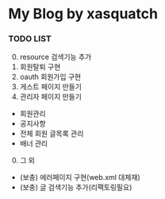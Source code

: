 # My Blog by xasquatch

### TODO LIST

0. resource 검색기능 추가
0. 회원탈퇴 구현
0. oauth 회원가입 구현
0. 게스트 페이지 만들기
0. 관리자 페이지 만들기
- 회원관리
- 공지사항
- 전체 회원 글목록 관리
- 배너 관리
0. 그 외
- (보충) 에러페이지 구현(web.xml 대체재)
- (보충) 글 검색기능 추가(리팩토링필요)